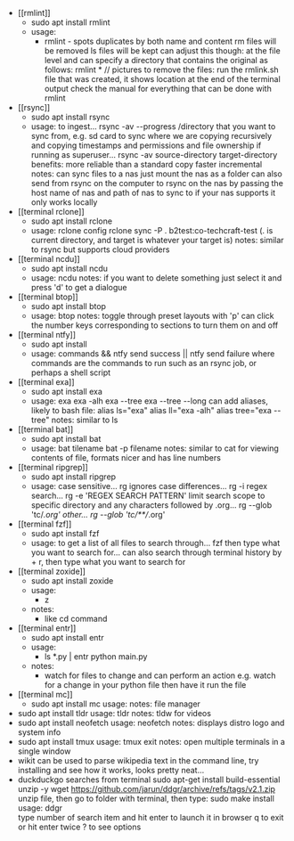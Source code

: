 - [[rmlint]]
	- sudo apt install rmlint
	- usage:
		- rmlint - spots duplicates by both name and content
		  	rm files will be removed
		  	ls files will be kept
		  	can adjust this though:
		  	at the file level
		  	and can specify a directory that contains the original as follows:
		  	rmlint * // pictures
		  	to remove the files:
		  	run the rmlink.sh file that was created, it shows location at the end of the terminal output
		  	check the manual for everything that can be done with rmlint
- [[rsync]]
	- sudo apt install rsync
	- usage:
	  to ingest...
	  rsync -av --progress /directory that you want to sync from, e.g. sd card
	  to sync where we are copying recursively and copying timestamps and permissions and file ownership if running as superuser...
	  rsync -av source-directory target-directory
	  benefits:
	  more reliable than a standard copy
	  faster
	  incremental
	  notes:
	  can sync files to a nas
	  just mount the nas as a folder
	  can also send from rsync on the computer to rsync on the nas by passing the host name of nas and path of nas to sync to if your nas supports it
	  only works locally
- [[terminal rclone]]
	- sudo apt install rclone
	- usage:
	  rclone config
	  rclone sync -P . b2test:co-techcraft-test (. is current directory, and target is whatever your target is)
	  notes:
	  similar to rsync but supports cloud providers
- [[terminal ncdu]]
	- sudo apt install ncdu
	- usage:
	  ncdu
	  notes:
	  if you want to delete something just select it and press 'd' to get a dialogue
- [[terminal btop]]
	- sudo apt install btop
	- usage:
	  btop
	  notes:
	  toggle through preset layouts with 'p'
	  can click the number keys corresponding to sections to turn them on and off
- [[terminal ntfy]]
	- sudo apt install
	- usage:
	  commands && ntfy send success || ntfy send failure
	  where commands are the commands to run such as an rsync job, or perhaps a shell script
- [[terminal exa]]
	- sudo apt install exa
	- usage:
	  exa
	  exa -alh
	  exa --tree
	  exa --tree --long
	  can add aliases, likely to bash file:
	  alias ls="exa"
	  alias ll="exa -alh"
	  alias tree="exa --tree"
	  notes:
	  similar to ls
- [[terminal bat]]
	- sudo apt install bat
	- usage:
	  bat tilename
	  bat -p filename
	  notes:
	  similar to cat for viewing contents of file, formats nicer and has line numbers
- [[terminal ripgrep]]
	- sudo apt install ripgrep
	- usage:
	  case sensitive...
	  rg <text to search for>
	  ignores case differences...
	  rg -i <text to search for>
	  regex search...
	  rg -e 'REGEX SEARCH PATTERN'
	  limit search scope to specific directory and any characters followed by .org...
	  rg --glob 'tc/*.org' <text to search for>
	  other...
	  rg --glob 'tc/**/*.org' <text to search for>
- [[terminal fzf]]
	- sudo apt install fzf
	- usage:
	  to get a list of all files to search through...
	  fzf
	  then type what you want to search for...
	  can also search through terminal history by <ctrl> + r, then type what you want to search for
- [[terminal zoxide]]
	- sudo apt install zoxide
	- usage:
		- z <location>
	- notes:
		- like cd command
- [[terminal entr]]
	- sudo apt install entr
	- usage:
		- ls *.py | entr python main.py
	- notes:
		- watch for files to change and can perform an action
		  e.g. watch for a change in your python file then have it run the file
- [[terminal mc]]
	- sudo apt install mc
	  usage:
	  notes:
	  file manager
- sudo apt install tldr
  usage:
  tldr <sudo>
  notes:
  tldw for videos
- sudo apt install neofetch
  usage:
  neofetch
  notes:
  displays distro logo and system info
- sudo apt install tmux
  usage:
  tmux
  exit
  notes:
  open multiple terminals in a single window
- wikit can be used to parse wikipedia text in the command line, try installing and see how it works, looks pretty neat...
- duckduckgo searches from terminal
  sudo apt-get install build-essential unzip -y
  wget https://github.com/jarun/ddgr/archive/refs/tags/v2.1.zip
  unzip file, then go to folder with terminal, then type: sudo make install
  usage:
  ddgr <search phrase>
  type number of search item and hit enter to launch it in browser
  q to exit or hit enter twice
  ? to see options